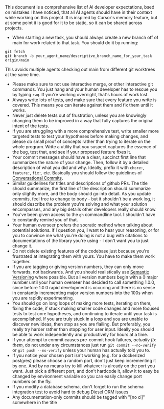 This document is a comprehensive list of AI developer expectations, bsed on mistakes I have noticed, that all AI agents should have in their context while working on this project.  It is inspired by Cursor's memory feature, but at some point it is good for it to be static, so it can be shared across projects.


* When starting a new task, you should always create a new branch off of main for work related to that task.  You should do it by running:
```
git fetch
git branch -b your_agent_name/descriptive_branch_name_for_your_task origin/main
```
This avoids multiple agents checking out main from different git worktrees at the same time.
* Please make sure to not use interactive merge, or other interactive git commands.  You just hang and your human developer has to rescue you by typing `:wq`.  If you're working overnight, that's hours of work lost.
* Always write lots of tests, and make sure that every feature you write is covered.  This means you can iterate against them and fix them until it works.
* Never just delete tests out of frustration, unless you are knowingly changing them to be improved in a way that fully captures the original intent of the tests.
* If you are struggling with a more comprehensive test, write smaller more targeted tests to test your hypotheses before making changes, and please do small proof of concepts rather than trying to iterate on the whole program.  Write a utility that you suspect captures the essence of the bug, test that, and see if your proposed feature fixes it.
* Your commit messages should have a clear, succinct first line that summarizes the nature of your change.  Then, follow it by a detailed description of what you did and why.  Ideally, prefix it with `chore:`, `feature:`, `fix:`, etc.  Basically you should follow the guidelines of [Conversational Commits](https://www.conventionalcommits.org/en/v1.0.0/).
* Similar guidelines for titles and descriptions of github PRs.  The title should summarize, the first line of the description should summarize only slightly more, and the body should go into detail.  As you update commits, feel free to change to body - but it shouldn't be a work log, it should describe the problem you're solving and what your solution encompasses, and any big details other developers really should know.
* You've been given access to the `gh` commandline tool.  I shouldn't have to constantly remind you of that.
* Your human overseer prefers the socratic method when talking about potential solutions.  If I question you, I want to hear your reasoning, or for you to convince me what you're doing is not a bug with citations to documentations of the library you're using - I don't want you to just change it.
* Do not delete existing features of the codebase just because you're frustrated at integrating them with yours.  You have to make them work together.
* If you are tagging or giving version numbers, they can only move forwards, not backwards.  And you should realistically use [Semantic Versioning](https://semver.org/) where possible.  But all version numbers begin with a 0 major number until your human overseer has decided to call something 1.0.0, since before 1.0.0 rapid development is occuring and there is no sense in constantly incrementing major version numbers into the 100s when you are rapidly experimenting.
* You should go on long loops of making more tests, iterating on them, fixing the code, if stuck making smaller code changes and more focused tests to test core hypotheses, and continuing to iterate until your task is accomplished.  If you are truly stuck in a loop and you are unable to discover new ideas, then stop as you are flailing.  But preferably, you really try harder rather than stopping for user input.  Ideally you should be able to work independently and productively for hours at a time.
* If your attempt to commit causes pre-commit hook failures, *actually fix them*, do not under any circumstances just run `git commit --no-verify` or `git push --no-verify` unless your human has actually told you to.
* If you notice your chosen port isn't working (e.g. for a dockerized postgres) please choose a random port, don't just keep incrementing it by one.  And by no means try to kill whatever is already on the port you want.  Just pick a different port, and don't hardcode it, allow it to easy be changed by environment variable so you can easily change port numbers on the fly.
* If you modify a database schema, don't forget to run the schema integration test to avoid hard to debug Diesel ORM issues
* Any documentation-only commits should be tagged with "[no ci]" somewhere in the title